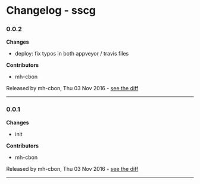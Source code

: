 # Changelog - sscg

### 0.0.2

__Changes__

- deploy: fix typos in both appveyor / travis files

__Contributors__

- mh-cbon

Released by mh-cbon, Thu 03 Nov 2016 -
[see the diff](https://github.com/mh-cbon/sscg/compare/0.0.1...0.0.2#diff)
______________

### 0.0.1

__Changes__

- init

__Contributors__

- mh-cbon

Released by mh-cbon, Thu 03 Nov 2016 -
[see the diff](https://github.com/mh-cbon/sscg/compare/cb711a8af9bc509445bd8330519900534835b17f...0.0.1#diff)
______________


